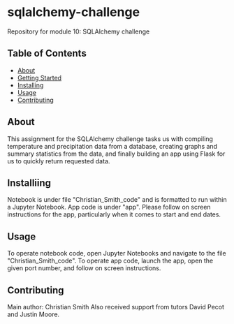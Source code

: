 # sqlalchemy-challenge
Repository for module 10: SQLAlchemy challenge

## Table of Contents
- [About](#about)
- [Getting Started](#getting_started)
- [Installing](#installing)
- [Usage](#usage)
- [Contributing](#contributing)
## About
This assignment for the SQLAlchemy challenge tasks us with compiling temperature and precipitation data from a database, creating graphs and summary statistics from the data, and finally building an app using Flask for us to quickly return requested data. 
## Installiing
Notebook is under file "Christian_Smith_code" and is formatted to run within a Jupyter Notebook. App code is under "app". Please follow on screen instructions for the app, particularly when it comes to start and end dates.
## Usage
To operate notebook code, open Jupyter Notebooks and navigate to the file "Christian_Smith_code". To operate app code, launch the app, open the given port number, and follow on screen instructions.
## Contributing
Main author: Christian Smith
Also received support from tutors David Pecot and Justin Moore.